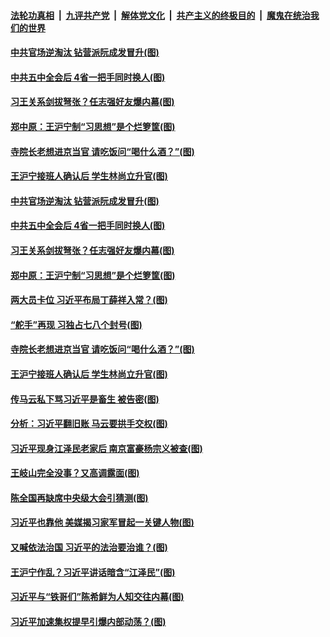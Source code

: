 

####  [法轮功真相](../../../../basic/blob/master/README.md?t=11210502) &nbsp;|&nbsp; [九评共产党](../../../../9ping.md/blob/master/README.md?t=11210502) &nbsp;|&nbsp; [解体党文化](../../../../jtdwh.md/blob/master/README.md?t=11210502)  &nbsp;|&nbsp; [共产主义的终极目的](../../../../gczydzjmd.md/blob/master/README.md?t=11210502) &nbsp;|&nbsp; [魔鬼在统治我们的世界](../../../../mgztzwmdsj.md/blob/master/README.md?t=11210502) 

#### [中共官场逆淘汰 钻营派阮成发冒升(图)](../pages/p2/953256.md?t=11210502) 

#### [中共五中全会后 4省一把手同时换人(图)](../pages/p2/953236.md?t=11210502) 

#### [习王关系剑拔弩张？任志强好友爆内幕(图)](../pages/p2/953181.md?t=11210502) 

#### [郑中原：王沪宁制“习思想”是个烂箩筐(图)](../pages/p2/953086.md?t=11210502) 

#### [寺院长老想进京当官 请吃饭问“喝什么酒？”(图)](../pages/p2/953101.md?t=11210502) 

#### [王沪宁接班人确认后 学生林尚立升官(图)](../pages/p2/953044.md?t=11210502) 

#### [中共官场逆淘汰 钻营派阮成发冒升(图)](../pages/p2/953256.md?t=11210502) 

#### [中共五中全会后 4省一把手同时换人(图)](../pages/p2/953236.md?t=11210502) 

#### [习王关系剑拔弩张？任志强好友爆内幕(图)](../pages/p2/953181.md?t=11210502) 

#### [郑中原：王沪宁制“习思想”是个烂箩筐(图)](../pages/p2/953086.md?t=11210502) 

#### [两大员卡位 习近平布局丁薛祥入常？(图)](../pages/p2/953092.md?t=11210502) 

#### [“舵手”再现 习独占七八个封号(图)](../pages/p2/953115.md?t=11210502) 

#### [寺院长老想进京当官 请吃饭问“喝什么酒？”(图)](../pages/p2/953101.md?t=11210502) 



#### [王沪宁接班人确认后 学生林尚立升官(图)](../pages/p2/953044.md?t=11210502) 

#### [传马云私下骂习近平是畜生 被告密(图)](../pages/p2/953042.md?t=11210502) 

#### [分析：习近平翻旧账 马云要拱手交权(图)](../pages/p2/953008.md?t=11210502) 

#### [习近平现身江泽民老家后 南京富豪杨宗义被查(图)](../pages/p2/952967.md?t=11210502) 

#### [王岐山完全没事？又高调露面(图)](../pages/p2/952964.md?t=11210502) 

#### [陈全国再缺席中央级大会引猜测(图)](../pages/p2/952936.md?t=11210502) 

#### [习近平也靠他 美媒揭习家军冒起一关键人物(图)](../pages/p2/952945.md?t=11210502) 

#### [又喊依法治国 习近平的法治要治谁？(图)](../pages/p2/952931.md?t=11210502) 

#### [王沪宁作乱？习近平讲话暗含“江泽民”(图)](../pages/p2/952867.md?t=11210502) 

#### [习近平与“铁哥们”陈希鲜为人知交往内幕(图)](../pages/p2/952835.md?t=11210502) 

#### [习近平加速集权提早引爆内部动荡？(图)](../pages/p2/952828.md?t=11210502) 

